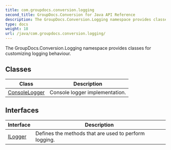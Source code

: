 ```yaml
---
title: com.groupdocs.conversion.logging
second_title: GroupDocs.Conversion for Java API Reference
description: The GroupDocs.Conversion.Logging namespace provides classes for customizing logging behaviour.
type: docs
weight: 18
url: /java/com.groupdocs.conversion.logging/
---
```


The GroupDocs.Conversion.Logging namespace provides classes for customizing logging behaviour.


## Classes

| Class | Description |
| --- | --- |
| [ConsoleLogger](../com.groupdocs.conversion.logging/consolelogger) | Console logger implementation. |

## Interfaces

| Interface | Description |
| --- | --- |
| [ILogger](../com.groupdocs.conversion.logging/ilogger) | Defines the methods that are used to perform logging. |
